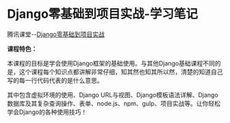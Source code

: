 # Django零基础到项目实战-学习笔记

腾讯课堂--[Django零基础到项目实战](https://ke.qq.com/course/308515)

**课程特色：**

本课程的目标是学会使用Django框架的基础使用。与其他Django基础课程不同的是，这个课程每个知识点都讲解非常仔细，知其然也知其所以然，清楚的知道自己写的每一行代码代表的是什么意思。

其中包含虚拟环境的使用、Django URL与视图、Django模板语法详解、Django数据库及其复杂查询操作、表单、node.js、npm、gulp、项目实战等。让你轻松学会Django的各种使用技巧！

